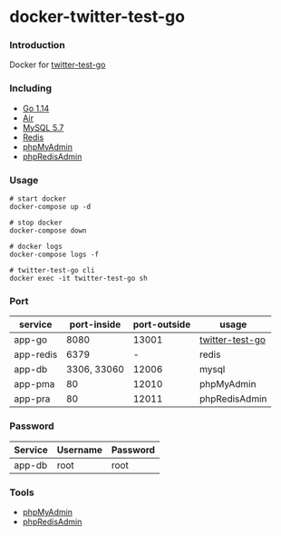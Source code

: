 # docker-twitter-test-go

### Introduction
Docker for [twitter-test-go](https://github.com/danielhuang-030/twitter-test-go)

### Including
 - [Go 1.14](https://hub.docker.com/_/golang)
 - [Air](https://github.com/cosmtrek/air)
 - [MySQL 5.7](https://hub.docker.com/_/mysql)
 - [Redis](https://hub.docker.com/_/redis)
 - [phpMyAdmin](https://hub.docker.com/r/phpmyadmin/phpmyadmin)
 - [phpRedisAdmin](https://hub.docker.com/r/erikdubbelboer/phpredisadmin)

### Usage

```shell
# start docker
docker-compose up -d

# stop docker
docker-compose down

# docker logs
docker-compose logs -f
```

```shell
# twitter-test-go cli
docker exec -it twitter-test-go sh
```

### Port
| service  | port-inside | port-outside  | usage |
|---|---|---|---|
| app-go  | 8080 | 13001 | [twitter-test-go](https://github.com/danielhuang-030/twitter-test-go) | 
| app-redis | 6379 | - | redis |
| app-db | 3306, 33060 | 12006 | mysql |
| app-pma | 80 | 12010 | phpMyAdmin |
| app-pra | 80 | 12011 | phpRedisAdmin |

### Password
| Service  | Username | Password  | 
|---|---|---|
| app-db | root | root |

### Tools
- [phpMyAdmin](http://localhost:12010)
- [phpRedisAdmin](http://localhost:12011)
